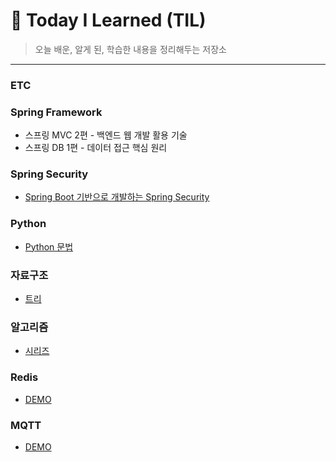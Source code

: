 # :memo: Today I Learned (TIL)
> 오늘 배운, 알게 된, 학습한 내용을 정리해두는 저장소
***
### ETC

### Spring Framework
* 스프링 MVC 2편 - 백엔드 웹 개발 활용 기술
* 스프링 DB 1편 - 데이터 접근 핵심 원리

### Spring Security
* [Spring Boot 기반으로 개발하는 Spring Security](https://github.com/hj20220908/core-spring-security)

### Python
* [Python 문법](https://github.com/hj20220908/study-log/tree/Hyojin/Hyojin/week2)

### 자료구조
* [트리](https://velog.io/@hj20220908/%EC%9E%90%EB%A3%8C%EA%B5%AC%EC%A1%B0-%ED%8A%B8%EB%A6%AC)

### 알고리즘
* [시리즈](https://velog.io/@hj20220908/series/%EC%95%8C%EA%B3%A0%EB%A6%AC%EC%A6%98)

### Redis
* [DEMO](https://github.com/hj20220908/demo-redis)

### MQTT
* [DEMO](https://github.com/hj20220908/mqtt-demo)
